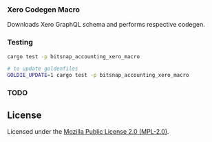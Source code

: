 ### Xero Codegen Macro

Downloads Xero GraphQL schema and performs respective codegen.

### Testing

```bash
cargo test -p bitsnap_accounting_xero_macro

# to update goldenfiles
GOLDIE_UPDATE=1 cargo test -p bitsnap_accounting_xero_macro
```

### TODO


## License

Licensed under the [Mozilla Public License 2.0 (MPL-2.0)](../../../LICENSE).
